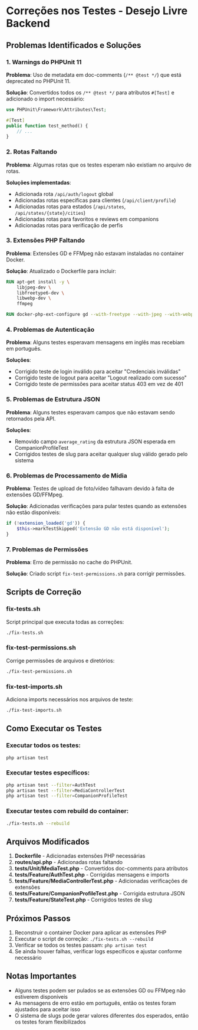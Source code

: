 # Correções nos Testes - Desejo Livre Backend

## Problemas Identificados e Soluções

### 1. Warnings do PHPUnit 11
**Problema**: Uso de metadata em doc-comments (`/** @test */`) que está deprecated no PHPUnit 11.

**Solução**: Convertidos todos os `/** @test */` para atributos `#[Test]` e adicionado o import necessário:
```php
use PHPUnit\Framework\Attributes\Test;

#[Test]
public function test_method() {
    // ...
}
```

### 2. Rotas Faltando
**Problema**: Algumas rotas que os testes esperam não existiam no arquivo de rotas.

**Soluções implementadas**:
- Adicionada rota `/api/auth/logout` global
- Adicionadas rotas específicas para clientes (`/api/client/profile`)
- Adicionadas rotas para estados (`/api/states`, `/api/states/{state}/cities`)
- Adicionadas rotas para favoritos e reviews em companions
- Adicionadas rotas para verificação de perfis

### 3. Extensões PHP Faltando
**Problema**: Extensões GD e FFMpeg não estavam instaladas no container Docker.

**Solução**: Atualizado o Dockerfile para incluir:
```dockerfile
RUN apt-get install -y \
    libjpeg-dev \
    libfreetype6-dev \
    libwebp-dev \
    ffmpeg

RUN docker-php-ext-configure gd --with-freetype --with-jpeg --with-webp
```

### 4. Problemas de Autenticação
**Problema**: Alguns testes esperavam mensagens em inglês mas recebiam em português.

**Soluções**:
- Corrigido teste de login inválido para aceitar "Credenciais inválidas"
- Corrigido teste de logout para aceitar "Logout realizado com sucesso"
- Corrigido teste de permissões para aceitar status 403 em vez de 401

### 5. Problemas de Estrutura JSON
**Problema**: Alguns testes esperavam campos que não estavam sendo retornados pela API.

**Soluções**:
- Removido campo `average_rating` da estrutura JSON esperada em CompanionProfileTest
- Corrigidos testes de slug para aceitar qualquer slug válido gerado pelo sistema

### 6. Problemas de Processamento de Mídia
**Problema**: Testes de upload de foto/vídeo falhavam devido à falta de extensões GD/FFMpeg.

**Solução**: Adicionadas verificações para pular testes quando as extensões não estão disponíveis:
```php
if (!extension_loaded('gd')) {
    $this->markTestSkipped('Extensão GD não está disponível');
}
```

### 7. Problemas de Permissões
**Problema**: Erro de permissão no cache do PHPUnit.

**Solução**: Criado script `fix-test-permissions.sh` para corrigir permissões.

## Scripts de Correção

### fix-tests.sh
Script principal que executa todas as correções:
```bash
./fix-tests.sh
```

### fix-test-permissions.sh
Corrige permissões de arquivos e diretórios:
```bash
./fix-test-permissions.sh
```

### fix-test-imports.sh
Adiciona imports necessários nos arquivos de teste:
```bash
./fix-test-imports.sh
```

## Como Executar os Testes

### Executar todos os testes:
```bash
php artisan test
```

### Executar testes específicos:
```bash
php artisan test --filter=AuthTest
php artisan test --filter=MediaControllerTest
php artisan test --filter=CompanionProfileTest
```

### Executar testes com rebuild do container:
```bash
./fix-tests.sh --rebuild
```

## Arquivos Modificados

1. **Dockerfile** - Adicionadas extensões PHP necessárias
2. **routes/api.php** - Adicionadas rotas faltando
3. **tests/Unit/MediaTest.php** - Convertidos doc-comments para atributos
4. **tests/Feature/AuthTest.php** - Corrigidas mensagens e imports
5. **tests/Feature/MediaControllerTest.php** - Adicionadas verificações de extensões
6. **tests/Feature/CompanionProfileTest.php** - Corrigida estrutura JSON
7. **tests/Feature/StateTest.php** - Corrigidos testes de slug

## Próximos Passos

1. Reconstruir o container Docker para aplicar as extensões PHP
2. Executar o script de correção: `./fix-tests.sh --rebuild`
3. Verificar se todos os testes passam: `php artisan test`
4. Se ainda houver falhas, verificar logs específicos e ajustar conforme necessário

## Notas Importantes

- Alguns testes podem ser pulados se as extensões GD ou FFMpeg não estiverem disponíveis
- As mensagens de erro estão em português, então os testes foram ajustados para aceitar isso
- O sistema de slugs pode gerar valores diferentes dos esperados, então os testes foram flexibilizados
